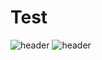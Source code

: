 # Test
![header](https://capsule-render.vercel.app/api?type=rounded&color=ffc93c&height=200&section=footer&text=예징징&fontSize=100&animation=fadeIn&fontColor=000000)
![header](https://capsule-render.vercel.app/api?text=Hello%World!&fontAlignY=20)
